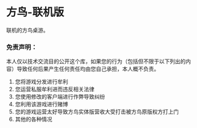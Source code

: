 # 方鸟-联机版
联机的方鸟桌游。

### 免责声明：  
本人仅以技术交流目的公开这个库，如果您的行为（包括但不限于以下列出的内容）导致任何后果产生任何责任均由您自己承担，本人概不负责。
1. 您将游戏分发进行牟利
2. 您运营私服牟利进而违反相关法律
3. 您使用修改的客户端进行作弊导致纠纷
4. 您利用该游戏进行赌博
5. 您的游戏运营太好导致方鸟实体版营收大受打击被方鸟原版权方打上门
6. 其他的各种情况
